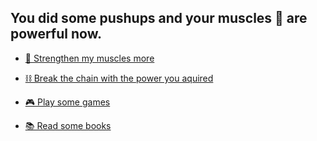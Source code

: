 ## You did some pushups and your muscles 💪 are powerful now. 

-  [🔋 Strengthen my muscles more](0-DA.md)

-  [⛓️ Break the chain with the power you aquired](0-DB.md)

-  [🎮 Play some games](0-BB.md)

-  [📚 Read some books](0-DD.md)